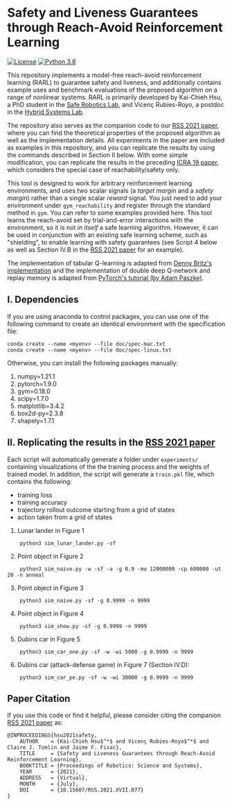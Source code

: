 # Safety and Liveness Guarantees through Reach-Avoid Reinforcement Learning
[![License](https://img.shields.io/badge/license-BSD-blue.svg)](LICENSE)
[![Python 3.8](https://img.shields.io/badge/python-3.8-blue)](https://www.python.org/downloads/)

This repository implements a model-free reach-avoid reinforcement learning (RARL) to guarantee safety and liveness, and additionally contains example uses and benchmark evaluations of the proposed algorithm on a range of nonlinear systems.
RARL is primarily developed by Kai-Chieh Hsu, a PhD student in the [Safe Robotics Lab](https://saferobotics.princeton.edu), and Vicenç Rubies-Royo, a postdoc in the [Hybrid Systems Lab](http://hybrid.eecs.berkeley.edu).


The repository also serves as the companion code to our [RSS 2021 paper](https://roboticsconference.org/program/papers/077/), where you can find the theoretical properties of the proposed algorithm as well as the implementation details.
All experiments in the paper are included as examples in this repository, and you can replicate the results by using the commands described in Section II below.
With some simple modification, you can replicate the results in the preceding [ICRA 19 paper](https://ieeexplore.ieee.org/document/8794107), which considers the special case of reachability/safety only.

This tool is designed to work for arbitrary reinforcement learning environments, and uses two scalar signals (a _target margin_ and a _safety margin_) rather than a single scalar _reward_ signal.
You just need to add your environment under `gym_reachability` and register through the standard method in `gym`.
You can refer to some examples provided here.
This tool learns the reach-avoid set by trial-and-error interactions with the environment, so it is not _in itself_ a safe learning algorithm.
However, it can be used in conjunction with an existing safe learning scheme, such as "shielding", to enable learning with safety guarantees (see Script 4 below as well as Section IV.B in the [RSS 2021 paper](https://roboticsconference.org/program/papers/077/) for an example).

The implementation of tabular Q-learning is adapted from [Denny Britz's implementation](https://github.com/dennybritz/reinforcement-learning) and the implementation of double deep Q-network and replay memory is adapted from [PyTorch's tutorial (by Adam Paszke)](https://pytorch.org/tutorials/intermediate/reinforcement_q_learning.html).

## I. Dependencies
If you are using anaconda to control packages, you can use one of the following
command to create an identical environment with the specification file:
```
conda create --name <myenv> --file doc/spec-mac.txt
conda create --name <myenv> --file doc/spec-linux.txt
```
Otherwise, you can install the following packages manually:
1. numpy=1.21.1
2. pytorch=1.9.0
3. gym=0.18.0
4. scipy=1.7.0
5. matplotlib=3.4.2
6. box2d-py=2.3.8
7. shapely=1.7.1

## II. Replicating the results in the [RSS 2021 paper](https://roboticsconference.org/program/papers/077/)
Each script will automatically generate a folder under `experiments/` containing visualizations of the the training process and the weights of trained model.
In addition, the script will generate a `train.pkl` file, which contains the following:
+ training loss 
+ training accuracy
+ trajectory rollout outcome starting from a grid of states
+ action taken from a grid of states

1. Lunar lander in Figure 1
```shell
    python3 sim_lunar_lander.py -sf
```
2. Point object in Figure 2
```shell
    python3 sim_naive.py -w -sf -a -g 0.9 -mu 12000000 -cp 600000 -ut 20 -n anneal
```
3. Point object in Figure 3
```shell
    python3 sim_naive.py -sf -g 0.9999 -n 9999
```
4. Point object in Figure 4
```shell
    python3 sim_show.py -sf -g 0.9999 -n 9999
```
5. Dubins car in Figure 5
```shell
    python3 sim_car_one.py -sf -w -wi 5000 -g 0.9999 -n 9999
```
6. Dubins car (attack-defense game) in Figure 7 (Section IV.D):
```shell
    python3 sim_car_pe.py -sf -w -wi 30000 -g 0.9999 -n 9999
```

## Paper Citation
If you use this code or find it helpful, please consider citing the companion [RSS 2021 paper](https://roboticsconference.org/program/papers/077/) as:
```
@INPROCEEDINGS{hsu2021safety,
    AUTHOR    = {Kai-Chieh Hsu$^*$ and Vicenç Rubies-Royo$^*$ and Claire J. Tomlin and Jaime F. Fisac},
    TITLE     = {Safety and Liveness Guarantees through Reach-Avoid Reinforcement Learning},
    BOOKTITLE = {Proceedings of Robotics: Science and Systems},
    YEAR      = {2021},
    ADDRESS   = {Virtual},
    MONTH     = {July},
    DOI       = {10.15607/RSS.2021.XVII.077}
}
```